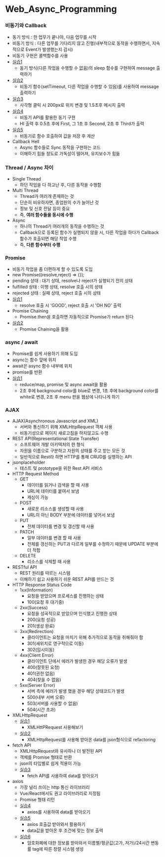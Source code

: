 # Web_Async_Programming

### 비동기와 Callback
- 동기 방식 : 한 업무가 끝나야, 다음 업무를 시작
- 비동기 방식 : 다른 업무를 기다리지 않고 진행(내부적으로 동작을 수행하면서, 지속적으로 Event가 발생했는지 감시)
- 비동기 구현은 콜백함수를 사용
- [실습1](https://github.com/KimUJin3359/Web_Async_Programming/blob/master/SetTimeout/001.script.js)
  - 동기 방식(다른 작업을 수행할 수 없음)의 sleep 함수를 구현하여 message 출력하기
- [실습2](https://github.com/KimUJin3359/Web_Async_Programming/blob/master/SetTimeout/002.script.js)
  - 비동기 함수(setTimeout, 다른 작업을 수행할 수 있음)를 사용하여 message 출력하기
- [실습3](https://github.com/KimUJin3359/Web_Async_Programming/blob/master/SetTimeout/003.async_func.html)
  - 사각형 클릭 시 200px로 위치 변경 및 1.5초후 메시지 출력
- [실습4](https://github.com/KimUJin3359/Web_Async_Programming/blob/master/SetTimeout/004.script.js)
  - 비동기 API를 활용한 동기 구현
  - HI 출력 후 0.5초 후에 First, 그 1초 후 Second, 2초 후 Third가 출력
- [실습5](https://github.com/KimUJin3359/Web_Async_Programming/blob/master/SetTimeout/005.script.js)  
  - 비동기로 함수 호출하여 값을 저장 후 게산
- Callback Hell
  - Async 함수들로 Sync 동작을 구현하는 코드
  - 이해하기 힘들 정도로 가독성이 떨어져, 유지보수가 힘듦  

### Thread / Async 차이
- Single Thread 
  - 하던 작업을 다 하고난 후, 다른 동작을 수행함
- Multi Thread
  - Thread가 여러개 존재하는 것
  - 단순히 비유하자면, 종업원의 수가 늘어난 것
  - 정보 및 신호 전달 등이 중요
  - 즉, **여러 함수들을 동시에 수행**
- Async
  - 하나의 Thread가 여러개의 동작을 수행하는 것
  - Callback으로 등록된 함수가 실행되지 않을 시, 다른 작업을 하다가 Callback 함수가 호출되면 해당 작업 수행
  - 즉, **다른 함수부터 수행**

### Promise
- 비동기 작업을 좀 더편하게 할 수 있도록 도입
- new Promise((resolve,reject) => {});
- pending 상태 : 대기 상태, resolve나 reject가 실행되기 전의 상태
- fulfilled 상태 : 이행 상태, resolve 호출 시의 상태
- rejected 상태 : 실패 상태, reject 호출 시의 상태
- [실습1](https://github.com/KimUJin3359/Web_Async_Programming/blob/master/Promise/001.script.js)
  - resolve 호출 시 'GOOD', reject 호출 시 'OH NO' 출력
- Promise Chaining
  - Promise.then을 호출하면 자동적으로 Promise가 return 된다
- [실습2](https://github.com/KimUJin3359/Web_Async_Programming/blob/master/Promise/002.script.js)  
  - Promise Chaining을 활용
  
### async / await  
- Promise를 쉽게 사용하기 위해 도입
- async는 함수 앞에 위치
- await은 async 함수 내부에 위치
- promise를 반환
- [실습1](https://github.com/KimUJin3359/Web_Async_Programming/blob/master/001.make_all.html)
  - reduce/map, promise 및 async await을 활용
  - 2초 후에 background color를 blue로 변경, 1초 후에 background color를 white로 변경, 2초 후 menu 판을 웹상에 나타나게 하기
  
### AJAX
- AJAX(Asynchronous Javascript and XML)
  - 서버와 통신하기 위해 XMLHttpRequest 객체 사용
  - 비동기성으로 페이지 새로고침을 하지않고도 수행
- REST API(Representational State Transfer)
  - 소프트웨어 개발 아키텍처의 한 형식
  - 자원을 이름으로 구분하고 자원의 상태를 주고 받는 모든 것
  - 일반적으로 Rest라 하면 HTTP를 통해 CRUD를 실행하는 API
- jsonplaceholder
  - 테스트 및 prototype을 위한 Rest API 서비스
- HTTP Request Method
  - GET
    - 데이터를 읽거나 검색을 할 때 사용
    - URL에 데이터를 붙여서 보냄
    - 캐싱이 가능
  - POST
    - 새로운 리소스를 생성할 때 사용
    - URL이 아닌 BODY 부분에 데이터를 넣어서 보냄
  - PUT
    - 전체 데이터를 변경 및 갱신할 때 사용
  - PATCH
    - 일부 데이터를 변경 할 때 사용
    - 전체를 갱신하는 PUT과 다르게 일부를 수정하기 때문에 UPDATE 부분에 더 적합
  - DELETE
    - 리소스를 삭제할 때 사용
- RESTful API
  - REST 원리를 따르는 시스템
  - 이해하기 쉽고 사용하기 쉬운 REST API를 만드는 것
- HTTP Response Status Code
  - 1xx(Information)
    - 요청을 받았으며 프로세스를 진행하는 상태
    - 100(요청 후 대기중)
  - 2xx(Success)
    - 요청을 성곡적으로 받았으며 인식했고 진행한 상태
    - 200(요청 성공)
    - 201(생성 완료)
  - 3xx(Redirection)
    - 클라이언트는 요청을 마치기 위해 추가적으로 동작을 취해줘야 함
    - 301(새위치로 영구적으로 이동)
    - 302(임시이동)
  - 4xx(Client Error)
    - 클라이언트 단에서 에러가 발생한 경우 해당 오류가 발생
    - 400(잘못된 요청)
    - 401(권한 없음)
    - 404(찾을 수 없음)
  - 5xx(Server Error)
    - 서버 측에 에러가 발생 했을 경우 해당 상태코드가 발생
    - 500(내부 서버 오류)
    - 503(서버를 사용할 수 없음)
    - 504(시간 초과)
- XMLHttpRequest
  - [실습1](https://github.com/KimUJin3359/Web_Async_Programming/blob/master/AJAX/001.script.js)
    - XMLHttPRequest 사용해보기
  - [실습2](https://github.com/KimUJin3359/Web_Async_Programming/blob/master/AJAX/002.script.js)  
    - XMLHttpRequest를 사용해 받아온 data를 json형식으로 refactoring
- fetch API
  - XMLHttpRequest와 유사하나 더 발전된 API
  - 객체를 Promise 형태로 반환
  - json의 타입별로 쉽게 적용이 가능
  - [실습3](https://github.com/KimUJin3359/Web_Async_Programming/blob/master/AJAX/003.script.js)
    - fetch API를 사용하여 data를 받아오기
- axios
  - 가장 널리 쓰이는 http 통신 라이브러리
  - Vue/React에서도 권고 라이브러리로 지정됨
  - Promise 형태 리턴
  - [실습4](https://github.com/KimUJin3359/Web_Async_Programming/blob/master/AJAX/004.script.js)
    - axios를 사용하여 data를 받아오기
  - [실습5](https://github.com/KimUJin3359/Web_Async_Programming/blob/master/AJAX/005.script.js)      
    - axios 호출값 받아와서 활용하기
    - data값을 받아온 후 조건에 맞는 정보 출력
  - [실습6](https://github.com/KimUJin3359/Web_Async_Programming/blob/master/AJAX/006.script.js)    
    - 암호화폐에 대한 정보를 받아와서 이름별/평균값(고가, 저가)/24시간 변동률 tag에 따른 정렬 시스템 생성
